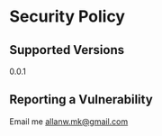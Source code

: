 # Security Policy

## Supported Versions

0.0.1

## Reporting a Vulnerability

Email me allanw.mk@gmail.com
